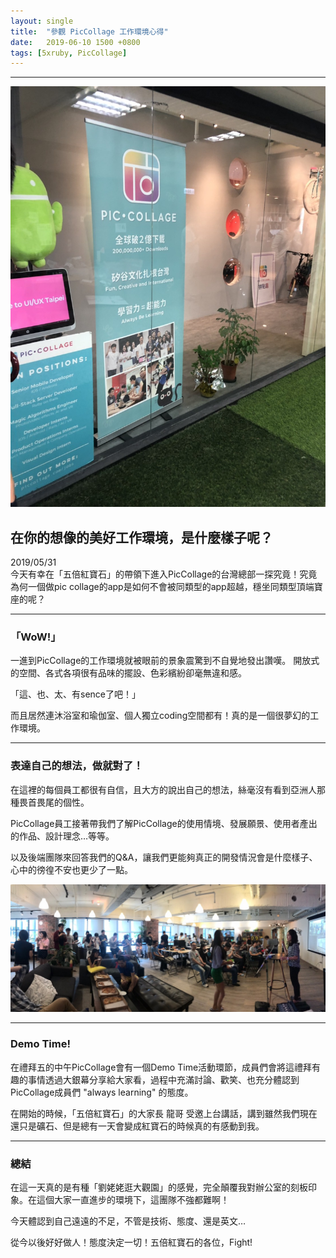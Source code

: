 ```yaml
---
layout: single
title:  "參觀 PicCollage 工作環境心得"
date:   2019-06-10 1500 +0800
tags: [5xruby, PicCollage]
---
```


---
<img src="/assets/images/piccollage/piccollage.jpeg" alt="piccollage">

## 在你的想像的美好工作環境，是什麼樣子呢？

2019/05/31  
今天有幸在「五倍紅寶石」的帶領下進入PicCollage的台灣總部一探究竟！究竟為何一個做pic collage的app是如何不會被同類型的app超越，穩坐同類型頂端寶座的呢？

---

### 「WoW!」  
一進到PicCollage的工作環境就被眼前的景象震驚到不自覺地發出讚嘆。
開放式的空間、各式各項很有品味的擺設、色彩繽紛卻毫無違和感。  
  
「這、也、太、有sence了吧！」  
  
而且居然連沐浴室和瑜伽室、個人獨立coding空間都有！真的是一個很夢幻的工作環境。

---

### 表達自己的想法，做就對了！  
在這裡的每個員工都很有自信，且大方的說出自己的想法，絲毫沒有看到亞洲人那種畏首畏尾的個性。 
   
PicCollage員工接著帶我們了解PicCollage的使用情境、發展願景、使用者產出的作品、設計理念…等等。  
  
以及後端團隊來回答我們的Q&A，讓我們更能夠真正的開發情況會是什麼樣子、心中的徬徨不安也更少了一點。

<img src="/assets/images/piccollage/piccollage_workspace.jpeg" alt="piccollage_workspace">

---

### Demo Time!
在禮拜五的中午PicCollage會有一個Demo Time活動環節，成員們會將這禮拜有趣的事情透過大銀幕分享給大家看，過程中充滿討論、歡笑、也充分體認到PicCollage成員們 "always learning" 的態度。  
  
在開始的時候，「五倍紅寶石」的大家長 龍哥 受邀上台講話，講到雖然我們現在還只是礦石、但是總有一天會變成紅寶石的時候真的有感動到我。

---

### 總結
在這一天真的是有種「劉姥姥逛大觀園」的感覺，完全顛覆我對辦公室的刻板印象。在這個大家一直進步的環境下，這團隊不強都難啊！  

今天體認到自己遠遠的不足，不管是技術、態度、還是英文…  
  
從今以後好好做人！態度決定一切！五倍紅寶石的各位，Fight!